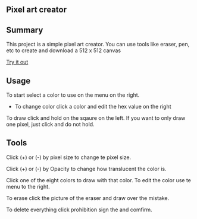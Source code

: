 Pixel art creator
-----------------


## Summary
This project is a simple pixel art creator. You can use tools like eraser, pen, etc to create and download a 512 x 512 canvas

[Try it out](https://tylario.github.io/Pixel-art-Creator/index.html)


## Usage
To start select a color to use on the menu on the right. 

 - To change color click a color and edit the hex value on the right
 
 To draw click and hold on the sqaure on the left. If you want to only draw one pixel, just click and do not hold.
 
 
 ## Tools
 
 Click (+) or (-) by pixel size to change te pixel size.
 
 Click (+) or (-) by Opacity to change how translucent the color is.
 
 Click one of the eight colors to draw with that color. To edit the color use te menu to the right.
 
 To erase click the picture of the eraser and draw over the mistake.
 
 To delete everything click prohibition sign the and comfirm.
